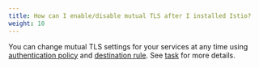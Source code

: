 ```yaml
---
title: How can I enable/disable mutual TLS after I installed Istio?
weight: 10
---
```


You can change mutual TLS settings for your services at any time using [authentication policy](/ko/docs/concepts/security/#authentication-policies)
and [destination rule](/ko/docs/concepts/traffic-management/#destination-rules). See [task](/ko/docs/tasks/security/authentication/authn-policy) for more details.
